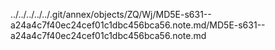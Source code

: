 ../../../../../.git/annex/objects/ZQ/Wj/MD5E-s631--a24a4c7f40ec24cef01c1dbc456bca56.note.md/MD5E-s631--a24a4c7f40ec24cef01c1dbc456bca56.note.md